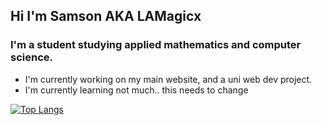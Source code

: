 ## Hi I'm Samson AKA LAMagicx

### I'm a student studying applied mathematics and computer science.

- I'm currently working on my main website, and a uni web dev project.
- I'm currently learning not much.. this needs to change


[![Top Langs](https://github-readme-stats.vercel.app/api/top-langs/?username=lamagicx&layout=compact)](https://github.com/lamagicx/github-readme-stats)
